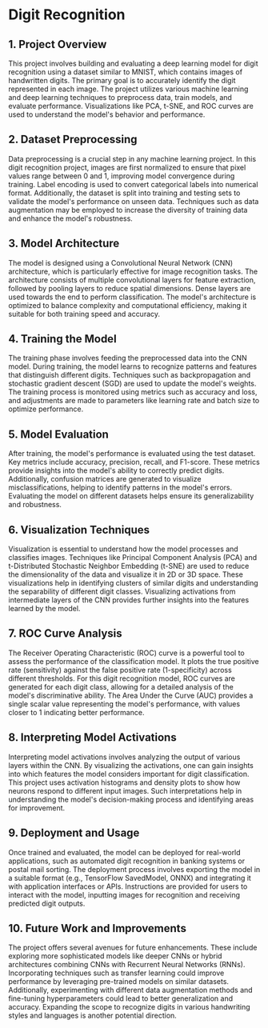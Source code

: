
# **Digit Recognition**
## 1. Project Overview

This project involves building and evaluating a deep learning model for digit recognition using a dataset similar to MNIST, which contains images of handwritten digits. The primary goal is to accurately identify the digit represented in each image. The project utilizes various machine learning and deep learning techniques to preprocess data, train models, and evaluate performance. Visualizations like PCA, t-SNE, and ROC curves are used to understand the model's behavior and performance.






## 2. Dataset Preprocessing

Data preprocessing is a crucial step in any machine learning project. In this digit recognition project, images are first normalized to ensure that pixel values range between 0 and 1, improving model convergence during training. Label encoding is used to convert categorical labels into numerical format. Additionally, the dataset is split into training and testing sets to validate the model's performance on unseen data. Techniques such as data augmentation may be employed to increase the diversity of training data and enhance the model's robustness.


## 3. Model Architecture

The model is designed using a Convolutional Neural Network (CNN) architecture, which is particularly effective for image recognition tasks. The architecture consists of multiple convolutional layers for feature extraction, followed by pooling layers to reduce spatial dimensions. Dense layers are used towards the end to perform classification. The model's architecture is optimized to balance complexity and computational efficiency, making it suitable for both training speed and accuracy.

## 4. Training the Model

The training phase involves feeding the preprocessed data into the CNN model. During training, the model learns to recognize patterns and features that distinguish different digits. Techniques such as backpropagation and stochastic gradient descent (SGD) are used to update the model's weights. The training process is monitored using metrics such as accuracy and loss, and adjustments are made to parameters like learning rate and batch size to optimize performance.
## 5. Model Evaluation

After training, the model's performance is evaluated using the test dataset. Key metrics include accuracy, precision, recall, and F1-score. These metrics provide insights into the model's ability to correctly predict digits. Additionally, confusion matrices are generated to visualize misclassifications, helping to identify patterns in the model's errors. Evaluating the model on different datasets helps ensure its generalizability and robustness.

## 6. Visualization Techniques

Visualization is essential to understand how the model processes and classifies images. Techniques like Principal Component Analysis (PCA) and t-Distributed Stochastic Neighbor Embedding (t-SNE) are used to reduce the dimensionality of the data and visualize it in 2D or 3D space. These visualizations help in identifying clusters of similar digits and understanding the separability of different digit classes. Visualizing activations from intermediate layers of the CNN provides further insights into the features learned by the model.


## 7. ROC Curve Analysis

The Receiver Operating Characteristic (ROC) curve is a powerful tool to assess the performance of the classification model. It plots the true positive rate (sensitivity) against the false positive rate (1-specificity) across different thresholds. For this digit recognition model, ROC curves are generated for each digit class, allowing for a detailed analysis of the model's discriminative ability. The Area Under the Curve (AUC) provides a single scalar value representing the model's performance, with values closer to 1 indicating better performance.


## 8. Interpreting Model Activations

Interpreting model activations involves analyzing the output of various layers within the CNN. By visualizing the activations, one can gain insights into which features the model considers important for digit classification. This project uses activation histograms and density plots to show how neurons respond to different input images. Such interpretations help in understanding the model's decision-making process and identifying areas for improvement.


## 9. Deployment and Usage

Once trained and evaluated, the model can be deployed for real-world applications, such as automated digit recognition in banking systems or postal mail sorting. The deployment process involves exporting the model in a suitable format (e.g., TensorFlow SavedModel, ONNX) and integrating it with application interfaces or APIs. Instructions are provided for users to interact with the model, inputting images for recognition and receiving predicted digit outputs.


## 10. Future Work and Improvements

The project offers several avenues for future enhancements. These include exploring more sophisticated models like deeper CNNs or hybrid architectures combining CNNs with Recurrent Neural Networks (RNNs). Incorporating techniques such as transfer learning could improve performance by leveraging pre-trained models on similar datasets. Additionally, experimenting with different data augmentation methods and fine-tuning hyperparameters could lead to better generalization and accuracy. Expanding the scope to recognize digits in various handwriting styles and languages is another potential direction.
